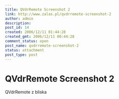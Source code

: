 ```yaml
---
title: QVdrRemote Screenshot 2
link: http://www.zalas.pl/qvdrremote-screenshot-2
author: admin
description: 
post_id: 14
created: 2006/12/11 01:44:28
created_gmt: 2006/12/11 00:44:28
comment_status: open
post_name: qvdrremote-screenshot-2
status: attachment
post_type: post
---
```


# QVdrRemote Screenshot 2

QVdrRemote z bliska
